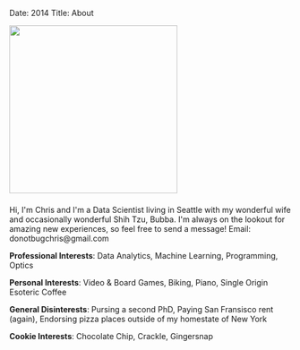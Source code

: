 Date: 2014
Title: About 

<div class="col-xs-4" style="padding-left:0px;padding-right:7px;padding-bottom:7px">
    <img src="/assets/common/chelsea-and-me.jpg" width="300" class="image_center_style" >
</div>

<div class="col-xs-8">
<p>Hi, I'm Chris and I'm a Data Scientist living in Seattle with my wonderful wife and occasionally wonderful Shih Tzu, Bubba. 
I'm always on the lookout for amazing new experiences, so feel free to send a message! Email: donotbugchris@gmail.com
 
<p><span style="font-weight: bold;">Professional Interests</span>: Data Analytics, Machine Learning, Programming, Optics</p> 
<p><span style="font-weight: bold;">Personal Interests</span>: Video & Board Games, Biking, Piano, Single Origin Esoteric Coffee</p> 
<p><span style="font-weight: bold;">General Disinterests</span>: Pursing a second PhD, Paying San Fransisco rent (again), Endorsing pizza places outside of my homestate of New York</p> 
<p><span style="font-weight: bold;">Cookie Interests</span>: Chocolate Chip, Crackle, Gingersnap</p>  
 
</div>
